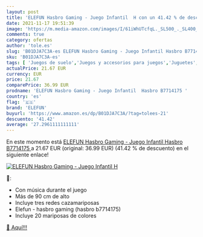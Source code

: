 ```yaml
---
layout: post
title: 'ELEFUN Hasbro Gaming - Juego Infantil  H con un 41.42 % de descuento'
date: 2021-11-17 19:51:39
image: 'https://m.media-amazon.com/images/I/61iWhUTcfqL._SL500_._SL400_.jpg'
comments: true
category: ofertas
author: 'tole.es'
slug: 'B01DJA7C3A-es ELEFUN Hasbro Gaming - Juego Infantil Hasbro B7714175'
sku: 'B01DJA7C3A-es'
tags: [ 'Juegos de suelo','Juegos y accesorios para juegos','Juguetes','Juguetes y juegos','elefun','hasbro', ]
actualPrice: 21.67 EUR
currency: EUR
price: 21.67
comparePrice: 36.99 EUR
prodname: 'ELEFUN Hasbro Gaming - Juego Infantil  Hasbro B7714175 '
country: 'es'
flag: '🇪🇸'
brand: 'ELEFUN'
buyurl: 'https://www.amazon.es/dp/B01DJA7C3A/?tag=tolees-21'
descuento: '41.42'
average: '27.2961111111111'
---
```


En este momento está [ELEFUN Hasbro Gaming - Juego Infantil  Hasbro B7714175 ](https://www.amazon.es/dp/B01DJA7C3A/?tag=tolees-21) a 21.67 EUR (original: 36.99 EUR) (41.42 %  de descuento) en el siguiente enlace!

[![ELEFUN Hasbro Gaming - Juego Infantil  H](https://m.media-amazon.com/images/I/61iWhUTcfqL._SL500_._SL400_.jpg)](https://www.amazon.es/dp/B01DJA7C3A/?tag=tolees-21)

🔎:

- Con música durante el juego
- Más de 90 cm de alto
- Incluye tres redes cazamariposas
- Elefun - hasbro gaming (hasbro b7714175)
- Incluye 20 mariposas de colores

[🛒 Aquí!!!](https://www.amazon.es/dp/B01DJA7C3A/?tag=tolees-21)
